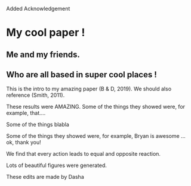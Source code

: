 Added Acknowledgement

# My cool paper !
## Me and my friends.
## Who are all based in super cool places !

This is the intro to my amazing paper (B & D, 2019).
We should also reference (Smith, 2011).

These results were AMAZING.
Some of the things they showed were, for example, that....

Some of the things blabla

Some of the things they showed were, for example, Bryan is awesome ... ok, thank you!

We find that every action leads to equal and opposite reaction.

Lots of beautiful figures were generated.

These edits are made by Dasha
